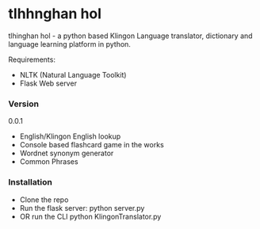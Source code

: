 # tlhhnghan hol

tlhinghan hol - a python based Klingon Language translator, dictionary and language learning platform in python.

Requirements:
* NLTK (Natural Language Toolkit)
* Flask Web server
### Version
0.0.1
* English/Klingon English lookup
* Console based flashcard game in the works
* Wordnet synonym generator
* Common Phrases

### Installation
* Clone the repo
* Run the flask server: python server.py
* OR run the CLI python KlingonTranslator.py

